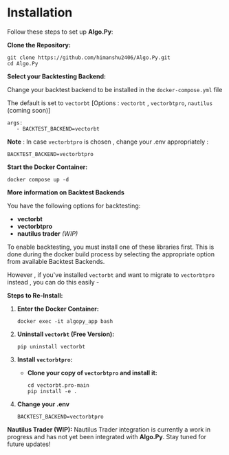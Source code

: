 <!-- File: installation.md -->
# Installation

Follow these steps to set up **Algo.Py**:

**Clone the Repository:**

   ```
   git clone https://github.com/himanshu2406/Algo.Py.git
   cd Algo.Py
   ```



**Select your Backtesting Backend:**

   Change your backtest backend to be installed in the `docker-compose.yml` file

   The default is set to `vectorbt` [Options : `vectorbt` , `vectorbtpro`, `nautilus` (coming soon)]
   
   ```
   args:
      - BACKTEST_BACKEND=vectorbt
   ```

   
   
   **Note** : In case `vectorbtpro` is chosen , change your .env appropriately : 

   ```
   BACKTEST_BACKEND=vectorbtpro
   ```



**Start the Docker Container:**

   ```
   docker compose up -d
   ```

**More information on Backtest Backends**

   You have the following options for backtesting:
   - **vectorbt**
   - **vectorbtpro**
   - **nautilus trader** *(WIP)*

   To enable backtesting, you must install one of these libraries first.
   This is done during the docker build process by selecting the appropriate option from available Backtest Backends.

   However , if you've installed `vectorbt` and want to migrate to `vectorbtpro` instead , you can do this easily - 

   **Steps to Re-Install:**

   1. **Enter the Docker Container:**

      ```
      docker exec -it algopy_app bash
      ```

   2. **Uninstall `vectorbt` (Free Version):**

      ```
      pip uninstall vectorbt
      ```

   3. **Install `vectorbtpro`:**
      - **Clone your copy of `vectorbtpro` and install it:**
        ```
        cd vectorbt.pro-main
        pip install -e .
        ```
   
   4. **Change your .env**

      ```
      BACKTEST_BACKEND=vectorbtpro
      ```

   **Nautilus Trader (WIP):**
      Nautilus Trader integration is currently a work in progress and has not yet been integrated with **Algo.Py**. Stay tuned for future updates!
